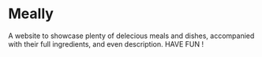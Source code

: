 # Meally
A website to showcase plenty of delecious meals and dishes, accompanied with their full ingredients, and even description. HAVE FUN ! 
